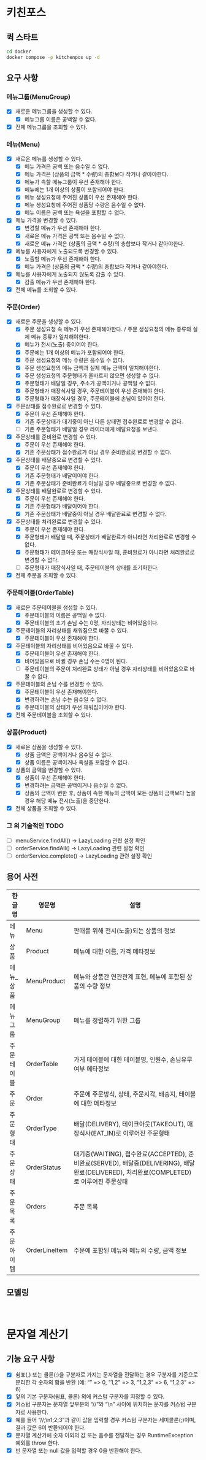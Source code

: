 # 키친포스

## 퀵 스타트

```sh
cd docker
docker compose -p kitchenpos up -d
```

## 요구 사항

### 메뉴그룹(MenuGroup)
- [x] 새로운 메뉴그룹을 생성할 수 있다.
  - [x] 메뉴그룹 이름은 공백일 수 없다.
- [x] 전체 메뉴그룹을 조회할 수 있다.

### 메뉴(Menu)
- [x] 새로운 메뉴를 생성할 수 있다.
  - [x] 메뉴 가격은 공백 또는 음수일 수 없다.
  - [x] 메뉴 가격은 (상품의 금액 * 수량)의 총합보다 작거나 같아야한다.
  - [x] 메뉴가 속할 메뉴그룹이 우선 존재해야 한다.
  - [x] 메뉴에는 1개 이상의 상품이 포함되어야 한다.
  - [x] 메뉴 생성요청에 주어진 상품이 우선 존재해야 한다.
  - [x] 메뉴 생성요청에 주어진 상품당 수량은 음수일 수 없다.
  - [x] 메뉴 이름은 공백 또는 욕설을 포함할 수 없다.
- [x] 메뉴 가격을 변경할 수 있다.
  - [x] 변경할 메뉴가 우선 존재해야 한다.
  - [x] 새로운 메뉴 가격은 공백 또는 음수일 수 없다.
  - [x] 새로운 메뉴 가격은 (상품의 금액 * 수량)의 총합보다 작거나 같아야한다.
- [x] 메뉴를 사용자에게 노출되도록 변경할 수 있다.
  - [x] 노출할 메뉴가 우선 존재해야 한다.
  - [x] 메뉴 가격은 (상품의 금액 * 수량)의 총합보다 작거나 같아야한다.
- [x] 메뉴를 사용자에게 노출되지 않도록 감출 수 있다.
  - [x] 감출 메뉴가 우선 존재해야 한다.
- [x] 전체 메뉴를 조회할 수 있다.

### 주문(Order)
- [x] 새로운 주문을 생성할 수 있다.
  - [x] 주문 생성요청 속 메뉴가 우선 존재해야한다. / 주문 생성요청의 메뉴 종류와 실제 메뉴 종류가 일치해야한다.
  - [x] 메뉴가 전시(노출) 중이어야 한다.
  - [x] 주문에는 1개 이상의 메뉴가 포함되어야 한다.
  - [x] 주문 생성요청의 메뉴 수량은 음수일 수 없다.
  - [x] 주문 생성요청의 메뉴 금액과 실제 메뉴 금액이 일치해야한다.
  - [x] 주문 생성요청의 주문형태가 올바르지 않으면 생성할 수 없다.
  - [x] 주문형태가 배달일 경우, 주소가 공백이거나 공백일 수 없다.
  - [x] 주문형태가 매장식사일 경우, 주문테이블이 우선 존재해야 한다.
  - [x] 주문형태가 매장식사일 경우, 주문테이블에 손님이 있어야 한다.
- [x] 주문상태를 접수완료로 변경할 수 있다.
  - [x] 주문이 우선 존재해야 한다.
  - [x] 기존 주문상태가 대기중이 아닌 다른 상태면 접수완료로 변경할 수 없다.
  - [ ] 기존 주문형태가 배달일 경우 라이더에게 배달요청을 보낸다.
- [x] 주문상태를 준비완료 변경할 수 있다.
  - [x] 주문이 우선 존재해야 한다.
  - [x] 기존 주문상태가 접수완료가 아닐 경우 준비완료로 변경할 수 없다.
- [x] 주문상태를 배달중으로 변경할 수 있다.
  - [x] 주문이 우선 존재해야 한다.
  - [x] 기존 주문형태가 배달이어야 한다.
  - [x] 기존 주문상태가 준비완료가 아닐일 경우 배달중으로 변경할 수 없다.
- [x] 주문상태를 배달완료로 변경할 수 있다.
  - [x] 주문이 우선 존재해야 한다.
  - [x] 기존 주문형태가 배달이어야 한다.
  - [x] 기존 주문상태가 배달중이 아닐 경우 배달완료로 변경할 수 없다.
- [x] 주문상태를 처리완료로 변경할 수 있다.
  - [x] 주문이 우선 존재해야 한다.
  - [x] 주문형태가 배달일 때, 주문상태가 배달완료가 아니라면 처리완료로 변경할 수 없다.
  - [x] 주문형태가 테이크아웃 또는 매장식사일 때, 준비완료가 아니라면 처리완료로 변경할 수 없다.
  - [ ] 주문형태가 매장식사일 때, 주문테이블의 상태를 초기화한다.
- [x] 전체 주문을 조회할 수 있다.

### 주문테이블(OrderTable)
- [x] 새로운 주문테이블을 생성할 수 있다.
  - [x] 주문테이블의 이름은 공백일 수 없다.
  - [x] 주문테이블의 초기 손님 수는 0명, 자리상태는 비어있음이다.
- [x] 주문테이블의 자리상태를 채워짐으로 바꿀 수 있다.
  - [x] 주문테이블이 우선 존재해야 한다.
- [x] 주문테이블의 자리상태를 비어있음으로 바꿀 수 있다.
  - [x] 주문테이블이 우선 존재해야 한다.
  - [x] 비어있음으로 바뀔 경우 손님 수는 0명이 된다.
  - [ ] 주문테이블의 주문이 처리완료 상태가 아닐 경우 자리상태를 비어있음으로 바꿀 수 없다.
- [x] 주문테이블의 손님 수를 변경할 수 있다.
  - [x] 주문테이블이 우선 존재해야한다.
  - [x] 변경하려는 손님 수는 음수일 수 없다.
  - [x] 주문테이블의 상태가 우선 채워짐이어야 한다.
- [x] 전체 주문테이블을 조회할 수 있다.

### 상품(Product)
- [x] 새로운 상품을 생성할 수 있다.
  - [x] 상품 금액은 공백이거나 음수일 수 없다.
  - [x] 상품 이름은 공백이거나 욕설을 포함할 수 없다.
- [x] 상품의 금액을 변경할 수 있다.
  - [x] 상품이 우선 존재해야 한다.
  - [x] 변경하려는 금액은 공백이거나 음수일 수 없다.
  - [x] 상품의 금액이 변한 후, 상품이 속한 메뉴의 금액이 모든 상품의 금액보다 높을 경우 해당 메뉴 전시(노출)을 중단한다.
- [x] 전체 상품을 조회할 수 있다.

### 그 외 기술적인 TODO
- [ ] menuService.findAll() -> LazyLoading 관련 설정 확인
- [ ] orderService.findAll() -> LazyLoading 관련 설정 확인
- [ ] orderService.complete() -> LazyLoading 관련 설정 확인

## 용어 사전

| 한글명   | 영문명           | 설명                                                                                                       |
|-------|---------------|----------------------------------------------------------------------------------------------------------|
| 메뉴    | Menu          | 판매를 위해 전시(노출)되는 상품의 정보                                                                                   |
| 상품    | Product       | 메뉴에 대한 이름, 가격 메타정보                                                                                       |
| 메뉴_상품 | MenuProduct   | 메뉴와 상품간 연관관계 표현, 메뉴에 포함된 상품의 수량 정보                                                                       |
| 메뉴그룹  | MenuGroup     | 메뉴를 정렬하기 위한 그룹                                                                                           |
| 주문테이블 | OrderTable    | 가게 테이블에 대한 테이블명, 인원수, 손님유무 여부 메타정보                                                                       |
| 주문    | Order         | 주문에 주문방식, 상태, 주문시각, 배송지, 테이블에 대한 메타정보                                                                    |
| 주문형태  | OrderType     | 배달(DELIVERY), 테이크아웃(TAKEOUT), 매장식사(EAT_IN)로 이루어진 주문형태                                                    |
| 주문상태  | OrderStatus   | 대기중(WAITING), 접수완료(ACCEPTED), 준비완료(SERVED), 배달중(DELIVERING), 배달완료(DELIVERED), 처리완료(COMPLETED)로 이루어진 주문상태 |
| 주문목록  | Orders        | 주문 목록                                                                                                    |
| 주문아이템 | OrderLineItem | 주문에 포함된 메뉴와 메뉴의 수량, 금액 정보                                                                                |


## 모델링


<br>

# 문자열 계산기
## 기능 요구 사항
- [x] 쉼표(,) 또는 콜론(:)을 구분자로 가지는 문자열을 전달하는 경우 구분자를 기준으로 분리한 각 숫자의 합을 반환 (예: “” => 0, "1,2" => 3, "1,2,3" => 6, “1,2:3” => 6)
- [x] 앞의 기본 구분자(쉼표, 콜론) 외에 커스텀 구분자를 지정할 수 있다.
- [x] 커스텀 구분자는 문자열 앞부분의 “//”와 “\n” 사이에 위치하는 문자를 커스텀 구분자로 사용한다.
- [x] 예를 들어 “//;\n1;2;3”과 같이 값을 입력할 경우 커스텀 구분자는 세미콜론(;)이며, 결과 값은 6이 반환되어야 한다.
- [x] 문자열 계산기에 숫자 이외의 값 또는 음수를 전달하는 경우 RuntimeException 예외를 throw 한다.
- [x] 빈 문자열 또는 null 값을 입력할 경우 0을 반환해야 한다.
